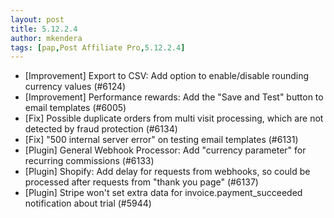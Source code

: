 ```yaml
---
layout: post
title: 5.12.2.4
author: mkendera
tags: [pap,Post Affiliate Pro,5.12.2.4]
---
```


- [Improvement] Export to CSV: Add option to enable/disable rounding currency values (#6124)
- [Improvement] Performance rewards: Add the "Save and Test" button to email templates (#6005)
- [Fix] Possible duplicate orders from multi visit processing, which are not detected by fraud protection (#6134)
- [Fix] "500 internal server error" on testing email templates (#6131)
- [Plugin] General Webhook Processor: Add "currency parameter" for recurring commissions (#6133)
- [Plugin] Shopify: Add delay for requests from webhooks, so could be processed after requests from "thank you page" (#6137)
- [Plugin] Stripe won't set extra data for invoice.payment_succeeded notification about trial (#5944)
